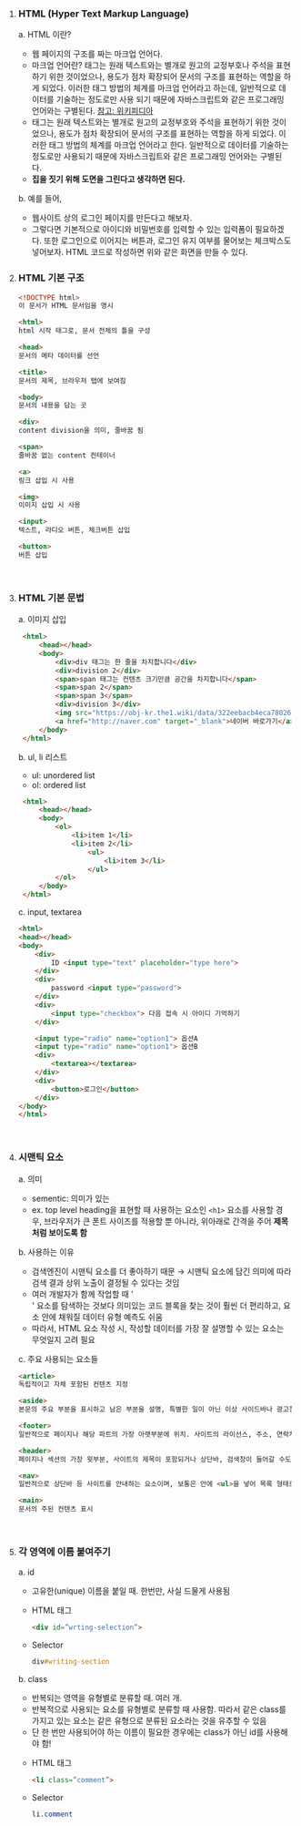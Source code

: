 1. ### **HTML (Hyper Text Markup Language)**<p>
   a. HTML 이란?
    - 웹 페이지의 구조를 짜는 마크업 언어다.
    - 마크업 언어란? 태그는 원래 텍스트와는 별개로 원고의 교정부호나 주석을 표현하기 위한 것이었으나, 용도가 점차 확장되어 문서의 구조를 표현하는 역할을 하게 되었다. 이러한 태그 방법의 체계를 마크업 언어라고 하는데, 일반적으로 데이터를 기술하는 정도로만 사용 되기 때문에 자바스크립트와 같은 프로그래밍 언어와는 구별된다. [참고: 위키피디아](https://ko.wikipedia.org/wiki/%EB%A7%88%ED%81%AC%EC%97%85_%EC%96%B8%EC%96%B4)
    - 태그는 원래 텍스트와는 별개로 원고의 교정부호와 주석을 표현하기 위한 것이었으나, 용도가 점차 확장되어 문서의 구조를 표현하는 역할을 하게 되었다. 이러한 태그 방법의 체계를 마크업 언어라고 한다. 일반적으로 데이터를 기술하는 정도로만 사용되기 때문에 자바스크립트와 같은 프로그래밍 언어와는 구별된다.
    - **집을 짓기 위해 도면을 그린다고 생각하면 된다.** <p>

    b. 예를 들어, <br/>
    - 웹사이트 상의 로그인 페이지를 만든다고 해보자.
    - 그렇다면 기본적으로 아이디와 비밀번호를 입력할 수 있는 입력폼이 필요하겠다. 또한 로그인으로 이어지는 버튼과, 로그인 유지 여부를 물어보는 체크박스도 넣어보자. HTML 코드로 작성하면 위와 같은 화면을 만들 수 있다. <br/>
  
2. ### **HTML 기본 구조**<p>
    ```html
    <!DOCTYPE html> 
    이 문서가 HTML 문서임을 명시

    <html>
    html 시작 태그로, 문서 전체의 틀을 구성

    <head>
    문서의 메타 데이터를 선언

    <title>
    문서의 제목, 브라우저 탭에 보여짐

    <body>
    문서의 내용을 담는 곳

    <div>
    content division을 의미, 줄바꿈 됨

    <span>
    줄바꿈 없는 content 컨테이너

    <a>
    링크 삽입 시 사용

    <img>
    이미지 삽입 시 사용

    <input>
    텍스트, 라디오 버튼, 체크버튼 삽입

    <button>
    버튼 삽입
    ```
    <br/>

3. ### **HTML 기본 문법**<p>
    a. 이미지 삽입
   ```html
    <html>
        <head></head>
        <body>
            <div>div 태그는 한 줄을 차지합니다</div>
            <div>division 2</div>
            <span>span 태그는 컨텐츠 크기만큼 공간을 차지합니다</span>
            <span>span 2</span>
            <span>span 3</span>
            <div>division 3</div>
            <img src="https://obj-kr.the1.wiki/data/322eebacb4eca78026616d703becbd9828ecb9b4ecb9b4ec98a4ed9484eba08ceca68820eab3b5ec8b9dec82aceca784292e706e67.png">
            <a href="http://naver.com" target="_blank">네이버 바로가기</a>
        </body>
    </html>
   ```
   b. ul, li 리스트
   - ul: unordered list
   - ol: ordered list <p>
   ```html
    <html>
        <head></head>
        <body>
            <ol>
                <li>item 1</li>
                <li>item 2</li>
                    <ul>
                        <li>item 3</li>
                    </ul>
            </ol>
        </body>
    </html>
   ```
    c. input, textarea
    ```html
    <html>
    <head></head>
    <body>
        <div>
            ID <input type="text" placeholder="type here">
        </div>
        <div>
            password <input type="password">
        </div>
        <div>
            <input type="checkbox"> 다음 접속 시 아이디 기억하기
        </div>

        <input type="radio" name="option1"> 옵션A
        <input type="radio" name="option1"> 옵션B
        <div>
            <textarea></textarea>
        </div>
        <div>
            <button>로그인</button>
        </div>
    </body>
    </html>
    ```
    <br/>

4. ### **시맨틱 요소**<p>
    a. 의미
    - sementic: 의미가 있는
    - ex. top level heading을 표현할 때 사용하는 요소인 `<h1>` 요소를 사용할 경우, 브라우저가 큰 폰트 사이즈를 적용할 뿐 아니라, 위아래로 간격을 주어 **제목처럼 보이도록 함** <p>

    b. 사용하는 이유
    - 검색엔진이 시맨틱 요소를 더 좋아하기 때문 → 시맨틱 요소에 담긴 의미에 따라 검색 결과 상위 노출이 결정될 수 있다는 것임
    - 여러 개발자가 함께 작업할 때 '<div>' 요소를 탐색하는 것보다 의미있는 코드 블록을 찾는 것이 훨씬 더 편리하고, 요소 안에 채워질 데이터 유형 예측도 쉬움
    - 따라서, HTML 요소 작성 시, 작성할 데이터를 가장 잘 설명할 수 있는 요소는 무엇일지 고려 필요 <p>
    
    c. 주요 사용되는 요소들
    ```html
    <article>
    독립적이고 자체 포함된 컨텐츠 지정

    <aside>
    본문의 주요 부분을 표시하고 남은 부분을 설명, 특별한 일이 아닌 이상 사이드바나 광고창 등 중요하지 않은 부분에 사용

    <footer> 
    일반적으로 페이지나 해당 파트의 가장 아랫부분에 위치. 사이트의 라이선스, 주소, 연락처를 넣을 때 사용

    <header>
    페이지나 섹션의 가장 윗부분, 사이트의 제목이 포함되거나 상단바, 검색창이 들어갈 수도

    <nav>
    일반적으로 상단바 등 사이트를 안내하는 요소이며, 보통은 안에 <ul>을 넣어 목록 형태로 사용
    
    <main>
    문서의 주된 컨텐츠 표시
    ```
    <br/>
    
5. ### **각 영역에 이름 붙여주기** <p></p>
    a. id
    - 고유한(unique) 이름을 붙일 때. 한번만, 사실 드물게 사용됨 <p>
    - HTML 태그 <p>
        ```html 
        <div id=”wrting-selection”>
        ```
    - Selector <p>
        ```css 
        div#writing-section
        ```
    b. class
    - 반복되는 영역을 유형별로 분류할 때. 여러 개.
    - 반복적으로 사용되는 요소를 유형별로 분류할 때 사용함. 따라서 같은 class를 가지고 있는 요소는 같은 유형으로 분류된 요소라는 것을 유추할 수 있음
    - 단 한 번만 사용되어야 하는 이름이 필요한 경우에는 class가 아닌 id를 사용해야 함! <p>
    - HTML 태그 <p>
        ```html 
        <li class=”comment”>
        ```
    - Selector <p>
        ```css 
        li.comment
        ```
    